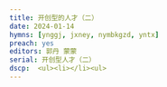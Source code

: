 ```yaml
---
title: 开创型的人才（二）
date: 2024-01-14
hymns: [ynggj, jxney, nymbkgzd, yntx]
preach: yes
editors: 郭丹 蒙蒙
serial: 开创型人才（二）
dscp:  <ul><li></li><ul>
---
```


